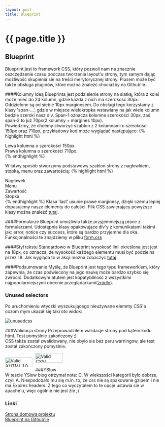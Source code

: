 ```yaml
---
layout: post
title: Blueprint
---
```


# {{ page.title }}

## Blueprint

Blueprint jest to framework CSS, który pozwoli nam na znacznie oszczędzenie czasu podczas tworzenia layout'u strony, tym samym
dając możliwość skupienia sie na treści merytorycznej strony. Plusem może być także obsługa pluginów, które można znaleźć chociażby 
na Github'ie.

####Kolumny
Ideą Blueprinta jest podzielenie strony na siatkę, która z kolei może mieć do 24 kolumn, gdzie każda z nich ma szerokość 30px.
Oddzielone są od siebie 10px marginesem. Do obsługi tego korzystamy z klasy 'span-...', gdzie w miejsce wielokropka wstawiany na jak 
wiele kolumn bedzie szeroki nasz div. Span-1 oznacza kolumne szerokości 30px, zaś span-2 to już 70px(2 kolumny + margines 10px).<br />
Powiedzmy, że chcemy stworzyć szablon z 2 kolumnami o szerokości 150px oraz 710px, przykładowy kod może wyglądać następująco:
{% highlight html  %}
  <div class="container">
    <div class="span-4">
	  Lewa kolumna o szerokości 150px.
	</div>
	<div class="span-18">
	  Prawa kolumna o szerokości 710px.
	</div>
  </div>
{% endhighlight %}

W łatwy sposób stworzymy podstawowy szablon strony z nagłowkiem, stopką, menu oraz zawartością:
{% highlight html %}
  <div class="container">
    <div class="span-24 last">
	  Nagłówek
    </div>
    <div class="span-5">
	  Menu
    </div>
    <div class="span-19 last">
	  Zawartość
    </div>
    <div class="span-24 last">
  	  Stopka
    </div>	
  </div>
{% endhighlight %}
Klasa 'last' usunie prawe marginesy, dzięki czemu lepiej dopasujemy nasze elementy do całości.
Plik CSS zawierający powyższe klasy można znaleźć <a href="http://github.com/joshuaclayton/blueprint-css/blob/master/blueprint/src/grid.css">tutaj</a>.

####Formularze
Blueprint umożliwia także przyjemniejszą prace z formularzami. Udostępnia klasy opakowujące div'y z komunikatami takimi jak: error, notice czy success, 
które są bardzo przyjemne dla oka.
Funkcjonalności te znajdziemy w pliku <a href="http://github.com/joshuaclayton/blueprint-css/blob/master/blueprint/src/forms.css">form.css</a>

####Styl tekstu
Standardowo w Blueprint wysokość linii określona jest jest na 18px, co oznacza, że wysokość każdego elementu musi być podzielna przez 18.
Jak wygląda to w akcji można zobaczyć <a href="http://www.blueprintcss.org/tests/parts/elements.html">tutaj</a>

####Podsumowanie
Myślę, że Blueprint jest tego typu frameworkiem, który zapewnia, że czas poświecony na jego naukę może bardzo szybko się zwrócić. 
Dodatkowym atutem jest kopatybilność z wszystkimi najpopularniejszymi obecnie przeglądarkami(<a href="http://wiki.github.com/joshuaclayton/blueprint-css/browser-compatibility-list">żródło</a>).

### Unused selectors
Po uruchomieniu wtyczki wyszukującego nieużywane elemnty CSS'a oczom mym ukazał się taki oto widok:

<img src="../../../../images/ucss.png" alt="unusedcss" />


###Walidacja strony
Przeprowadziłem walidacje strony pod kątem kodu html. Test pomyślnie zakończony ;)<br />
CSS także został zwalidowany, nie obylo sie bez paru warningow, ale test został zakończony pomyślnie.

<p style="float: left; margin-right: 10px">
 <a href="http://validator.w3.org/check?uri=referer"><img
        src="http://www.w3.org/Icons/valid-xhtml10-blue"
        alt="Valid XHTML 1.0 Strict" height="31" width="88" /></a>
</p>
<p>
<a href="http://jigsaw.w3.org/css-validator/check/referer">
    <img style="border:0;width:88px;height:31px"
        src="http://jigsaw.w3.org/css-validator/images/vcss-blue"
        alt="Valid CSS!" />
</a>
</p>

###YSlow  
W tescie YSlow blog otrzymał note: C. W wiekszości kategorii było dobrze, czyli A. Niespodobało mu się m.in. to, że css nie są spakowane gzipem i nie ma Expires headers. Z tego co wyczytałem to te opcje ustawia sie w apache'u, więc ogólnie nie jest źle ;)

### Linki
  <a href="http://www.blueprintcss.org/">Strona domowa projektu</a><br />
  <a href="http://github.com/joshuaclayton/blueprint-css">Blueprint na Github'ie</a>
